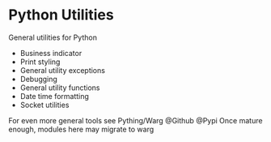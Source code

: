 # Python Utilities

General utilities for Python

- Business indicator
- Print styling
- General utility exceptions
- Debugging
- General utility functions
- Date time formatting
- Socket utilities

For even more general tools see Pything/Warg @Github @Pypi Once mature enough, modules here may migrate to warg